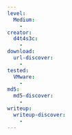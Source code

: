```yaml
---
level:
  Medium:
    -
creator:
  d4t4s3c:
    -
download:
  url-discover:
    -
tested:
  VMware:
    -
md5:
  md5-discover:
    -
writeup:
  writeup-discover:
    -
---
```

